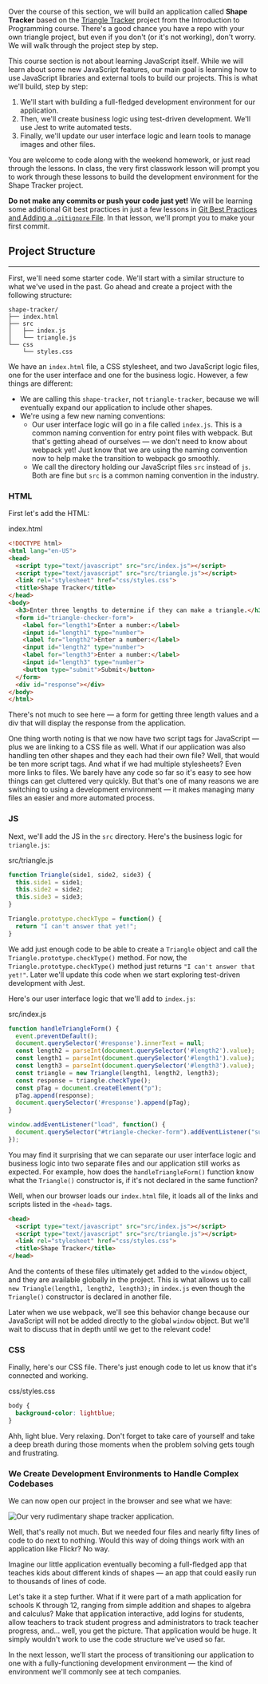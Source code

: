 Over the course of this section, we will build an application called **Shape Tracker** based on the [Triangle Tracker](/introduction-to-programming/javascript-and-web-browsers-part-2/practice-triangle-tracker) project from the Introduction to Programming course. There's a good chance you have a repo with your own triangle project, but even if you don't (or it's not working), don't worry. We will walk through the project step by step. 

This course section is not about learning JavaScript itself. While we will learn about some new JavaScript features, our main goal is learning how to use JavaScript libraries and external tools to build our projects. This is what we'll build, step by step:

1. We'll start with building a full-fledged development environment for our application. 
2. Then, we'll create business logic using test-driven development. We'll use Jest to write automated tests.
3. Finally, we'll update our user interface logic and learn tools to manage images and other files.

You are welcome to code along with the weekend homework, or just read through the lessons. In class, the very first classwork lesson will prompt you to work through these lessons to build the development environment for the Shape Tracker project.

**Do not make any commits or push your code just yet!** We will be learning some additional Git best practices in just a few lessons in [Git Best Practices and Adding a `.gitignore` File](/intermediate-javascript/test-driven-development/git-best-practices-and-adding-a-gitignore-file). In that lesson, we'll prompt you to make your first commit.

## Project Structure
---

First, we'll need some starter code. We'll start with a similar structure to what we've used in the past. Go ahead and create a project with the following structure:

```
shape-tracker/
├── index.html
├── src
│   ├── index.js
│   └── triangle.js
└── css
    └── styles.css
```

We have an `index.html` file, a CSS stylesheet, and two JavaScript logic files, one for the user interface and one for the business logic. However, a few things are different:

* We are calling this `shape-tracker`, not `triangle-tracker`, because we will eventually expand our application to include other shapes. 
* We're using a few new naming conventions:
  * Our user interface logic will go in a file called `index.js`. This is a common naming convention for entry point files with webpack. But that's getting ahead of ourselves — we don't need to know about webpack yet! Just know that we are using the naming convention now to help make the transition to webpack go smoothly. 
  * We call the directory holding our JavaScript files `src` instead of `js`. Both are fine but `src` is a common naming convention in the industry.

### HTML

First let's add the HTML:

<div class="filename">index.html</div>

```html
<!DOCTYPE html>
<html lang="en-US">
<head>
  <script type="text/javascript" src="src/index.js"></script>
  <script type="text/javascript" src="src/triangle.js"></script>
  <link rel="stylesheet" href="css/styles.css">
  <title>Shape Tracker</title>
</head>
<body>
  <h3>Enter three lengths to determine if they can make a triangle.</h3>
  <form id="triangle-checker-form">
    <label for="length1">Enter a number:</label>
    <input id="length1" type="number">
    <label for="length2">Enter a number:</label>
    <input id="length2" type="number">
    <label for="length3">Enter a number:</label>
    <input id="length3" type="number">
    <button type="submit">Submit</button>
  </form>
  <div id="response"></div>
</body>
</html>
```

There's not much to see here — a form for getting three length values and a div that will display the response from the application. 

One thing worth noting is that we now have two script tags for JavaScript — plus we are linking to a CSS file as well. What if our application was also handling ten other shapes and they each had their own file? Well, that would be ten more script tags. And what if we had multiple stylesheets? Even more links to files. We barely have any code so far so it's easy to see how things can get cluttered very quickly. But that's one of many reasons we are switching to using a development environment — it makes managing many files an easier and more automated process.

### JS

Next, we'll add the JS in the `src` directory. Here's the business logic for `triangle.js`:

<div class="filename">src/triangle.js</div>

```js
function Triangle(side1, side2, side3) {
  this.side1 = side1;
  this.side2 = side2;
  this.side3 = side3;
}

Triangle.prototype.checkType = function() {
  return "I can't answer that yet!";
}
```

We add just enough code to be able to create a `Triangle` object and call the `Triangle.prototype.checkType()` method. For now, the `Triangle.prototype.checkType()` method just returns `"I can't answer that yet!"`. Later we'll update this code when we start exploring test-driven development with Jest.

Here's our user interface logic that we'll add to `index.js`:

<div class="filename">src/index.js</div>

```js
function handleTriangleForm() {
  event.preventDefault();
  document.querySelector('#response').innerText = null;
  const length2 = parseInt(document.querySelector('#length2').value);
  const length1 = parseInt(document.querySelector('#length1').value);
  const length3 = parseInt(document.querySelector('#length3').value);
  const triangle = new Triangle(length1, length2, length3);
  const response = triangle.checkType();
  const pTag = document.createElement("p");
  pTag.append(response);
  document.querySelector('#response').append(pTag);
}

window.addEventListener("load", function() {
  document.querySelector("#triangle-checker-form").addEventListener("submit", handleTriangleForm);
});
```

You may find it surprising that we can separate our user interface logic and business logic into two separate files and our application still works as expected. For example, how does the `handleTriangleForm()` function know what the `Triangle()` constructor is, if it's not declared in the same function? 

Well, when our browser loads our `index.html` file, it loads all of the links and scripts listed in the `<head>` tags.

```html
<head>
  <script type="text/javascript" src="src/index.js"></script>
  <script type="text/javascript" src="src/triangle.js"></script>
  <link rel="stylesheet" href="css/styles.css">
  <title>Shape Tracker</title>
</head>
```

And the contents of these files ultimately get added to the `window` object, and they are available globally in the project. This is what allows us to call `new Triangle(length1, length2, length3);` in `index.js` even though the `Triangle()` constructor is declared in another file. 

Later when we use webpack, we'll see this behavior change because our JavaScript will not be added directly to the global `window` object. But we'll wait to discuss that in depth until we get to the relevant code!

### CSS

Finally, here's our CSS file. There's just enough code to let us know that it's connected and working.

<div class="filename">css/styles.css</div>

```css
body {
  background-color: lightblue;
}
```

Ahh, light blue. Very relaxing. Don't forget to take care of yourself and take a deep breath during those moments when the problem solving gets tough and frustrating.

### We Create Development Environments to Handle Complex Codebases

We can now open our project in the browser and see what we have:

![Our very rudimentary shape tracker application.](https://learnhowtoprogram.s3.us-west-2.amazonaws.com/Intermediate+JavaScript/TDD-2020/first-triangle-tracker-pic.png)

Well, that's really not much. But we needed four files and nearly fifty lines of code to do next to nothing. Would this way of doing things work with an application like Flickr? No way. 

Imagine our little application eventually becoming a full-fledged app that teaches kids about different kinds of shapes — an app that could easily run to thousands of lines of code. 

Let's take it a step further. What if it were part of a math application for schools K through 12, ranging from simple addition and shapes to algebra and calculus? Make that application interactive, add logins for students, allow teachers to track student progress and administrators to track teacher progress, and... well, you get the picture. That application would be huge. It simply wouldn't work to use the code structure we've used so far.

In the next lesson, we'll start the process of transitioning our application to one with a fully-functioning development environment — the kind of environment we'll commonly see at tech companies.
